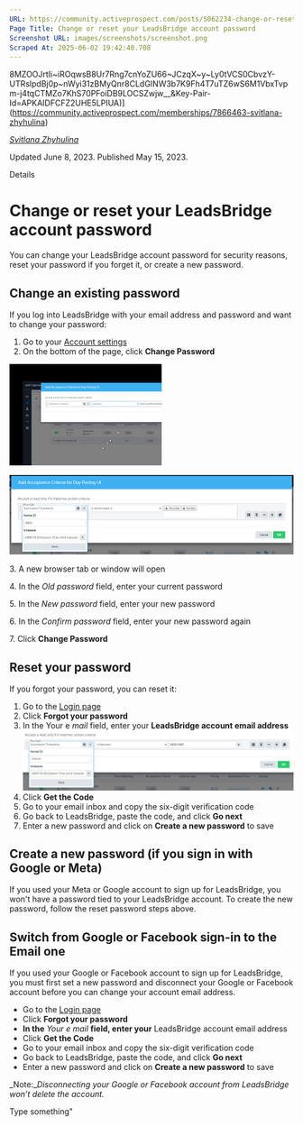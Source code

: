 ```yaml
---
URL: https://community.activeprospect.com/posts/5062234-change-or-reset-your-leadsbridge-account-password
Page Title: Change or reset your LeadsBridge account password
Screenshot URL: images/screenshots/screenshot.png
Scraped At: 2025-06-02 19:42:40.708
---
```

8MZOOJrtIi~iROqwsB8Ur7Rng7cnYoZU66~JCzqX~y~Ly0tVCS0CbvzY-UTRslpdBj0p~nWyi31zBMyQnr8CLdGINW3b7K9Fh4T7uTZ6wS6M1VbxTvpm-j4tqCTMZo7KhS70PFoiDB9LOCSZwjw__&Key-Pair-Id=APKAIDFCFZ2UHE5LPIUA)](https://community.activeprospect.com/memberships/7866463-svitlana-zhyhulina)

[_Svitlana Zhyhulina_](https://community.activeprospect.com/memberships/7866463-svitlana-zhyhulina)

Updated June 8, 2023. Published May 15, 2023.

Details

# Change or reset your LeadsBridge account password

You can change your LeadsBridge account password for security reasons, reset your password if you forget it, or create a new password.

## **Change an existing password**

If you log into LeadsBridge with your email address and password and want to change your password:

1. Go to your [Account settings](https://leadsbridge.com/app/profile)
2. On the bottom of the page, click **Change Password**


![](images/image-1.png)

![](images/image-2.png)

3\. A new browser tab or window will open

4\. In the _Old password_ field, enter your current password

5\. In the _New password_ field, enter your new password

6\. In the _Confirm password_ field, enter your new password again

7\. Click **Change Password**

## **Reset your password**

If you forgot your password, you can reset it:

1. Go to the [Login page](https://app.leadsbridge.com/signin)
2. Click **Forgot your password**
3. In the Your e _mail_ field, enter your **LeadsBridge account email address**![](images/image-3.png)
4. Click **Get the Code**
5. Go to your email inbox and copy the six-digit verification code
6. Go back to LeadsBridge, paste the code, and click **Go next**
7. Enter a new password and click on **Create a new password** to save

## **Create a new password (if you sign in with Google or Meta)**

If you used your Meta or Google account to sign up for LeadsBridge, you won't have a password tied to your LeadsBridge account. To create the new password, follow the reset password steps above.

## **Switch from Google or Facebook sign-in to the Email one**

If you used your Google or Facebook account to sign up for LeadsBridge, you must first set a new password and disconnect your Google or Facebook account before you can change your account email address.

- Go to the [Login page](https://app.leadsbridge.com/signin)
- Click **Forgot your password**
- **In the** _Your e_ _mail_ **field, enter your** LeadsBridge account email address
- Click **Get the Code**
- Go to your email inbox and copy the six-digit verification code
- Go back to LeadsBridge, paste the code, and click **Go next**
- Enter a new password and click on **Create a new password** to save

_Note:__Disconnecting your Google or Facebook account from LeadsBridge won’t delete the account._

Type something"
